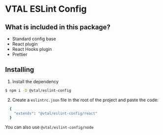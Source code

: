 # VTAL ESLint Config

## What is included in this package?
- Standard config base
- React plugin
- React Hooks plugin
- Prettier

## Installing
1. Install the dependency
```bash
$ npm i -D @vtal/eslint-config
```

2. Create a `eslintrc.json` file in the root of the project and paste the code:
```bash
  {
    "extends": "@vtal/eslint-config/react"
  }
```
You can also use `@vtal/eslint-config/node`
